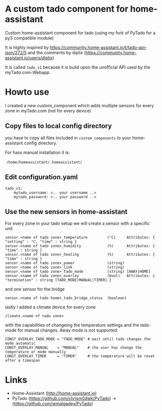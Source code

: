 # A custom tado component for home-assistant
Custom home-assistant component for tado (using my fork of PyTado for a py3 compatible module)

It is highly inspired by https://community.home-assistant.io/t/tado-api-json/272/5 and the comments by diplix (https://community.home-assistant.io/users/diplix)

It is called `tado_v1` because it is build upon the unofficial API used by the myTado.com-Webapp.


# Howto use
I created a new custom_component which adds multiple sensors for every zone in myTado.com (not for every device)

## Copy files to local config directory
you have to copy all files included in `custom_components` to your home-assistant config directory.

For hass manual installation it is:

  `/home/homeassistant/.homeassistant/`
  
## Edit configuration.yaml
```
tado_v1:
    mytado_username: <.. your username ..>
    mytado_password: <.. your password ..>
```

## Use the new sensors in home-assistant
For every zone in your tado setup we will create a sensor with a specific unit
```
sensor.<name of tado zone>_temperature         (°C)     Attributes: { "setting" : °C, "time" : string }
sensor.<name of tado zone>_humidity            (%)      Attributes: { "time" : string }
sensor.<name of tado zone>_heating             (%)      Attributes: { "time" : string }
sensor.<name of tado zone>_power               (string)
sensor.<name of tado zone>_link                (string)
sensor.<name of tado zone>_tado_mode           (string) [AWAY|HOME]
sensor.<name of tado zone>_overlay             (bool)   Attributes: { "termination" : string [TADO_MODE|MANUAL|TIMER] }
```
and one sensor for the bridge
```
sensor.<name of tado home>_tado_bridge_status  (boolean)
```

lastly I added a climate device for every zone
```
climate.<name of tado zone>
```
with the capabilities of changeing the temperature settings and the tado mode for manual changes. Away mode is not supported.
```
CONST_OVERLAY_TADO_MODE = "TADO_MODE" # wait until tado changes the mode automatic
CONST_OVERLAY_MANUAL    = "MANUAL"    # the user has change the temperature or mode manually
CONST_OVERLAY_TIMER     = "TIMER"     # the temperature will be reset after a timespan
```

# Links
* Home-Assistant (http://home-assistant.io)
* PyTado (https://github.com/chrism0dwk/PyTado) -> (https://github.com/wmalgadey/PyTado)
